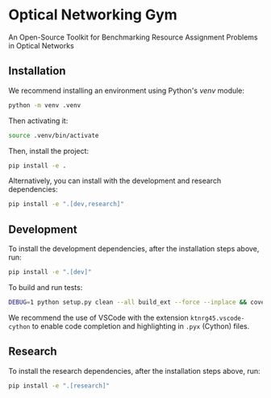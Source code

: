 # Optical Networking Gym
An Open-Source Toolkit for Benchmarking Resource Assignment Problems in Optical Networks

## Installation

We recommend installing an environment using Python's *venv* module:

```bash
python -m venv .venv
```

Then activating it:

```bash
source .venv/bin/activate
```

Then, install the project:

```bash
pip install -e .
```

Alternatively, you can install with the development and research dependencies:

```bash
pip install -e ".[dev,research]"
```

<!-- Then, installing the necessary build tools:

```bash
pip install -U pip setuptools Cython numpy
```

Then, it is time to build the package:

```bash
python setup.py build_ext -i
```

Finally, we need to install the package: -->


## Development

To install the development dependencies, after the installation steps above, run:

```bash
pip install -e ".[dev]"
```

To build and run tests:

```bash
DEBUG=1 python setup.py clean --all build_ext --force --inplace && coverage run -m pytest && coverage report
```

We recommend the use of VSCode with the extension `ktnrg45.vscode-cython` to enable code completion and highlighting in `.pyx` (Cython) files.

## Research

To install the research dependencies, after the installation steps above, run:

```bash
pip install -e ".[research]"
```
